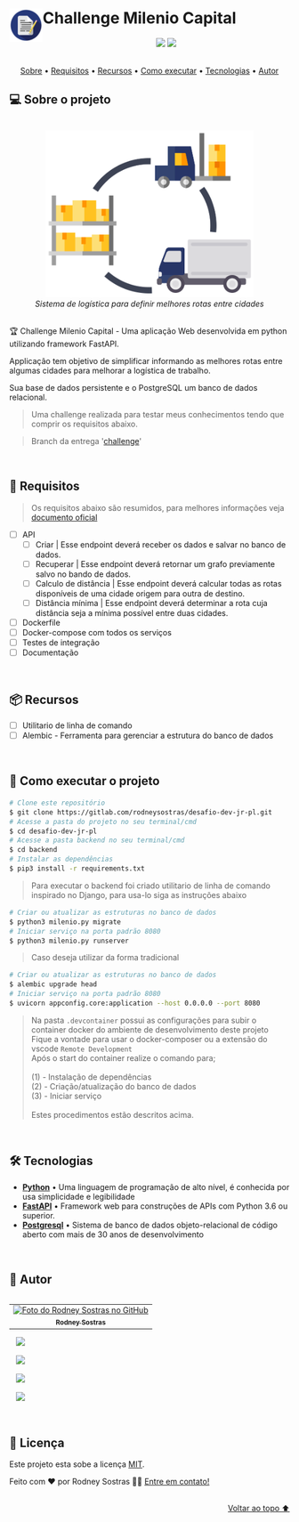 <h1>
    <img src=".gitlab/assets/img/icon-readme-title.png" alt="" height="60em" align="left"/>
    Challenge Milenio Capital
</h1>
<div align="center">
    <img src="https://img.shields.io/badge/python-3670A0?style=for-the-badge&logo=python&logoColor=ffdd54" />
    <img src="https://img.shields.io/badge/FastAPI-005571?style=for-the-badge&logo=fastapi&logoColor=white" />
</div>

<br />

<div align="center">
    <p>
        <a href="#-sobre-o-projeto">Sobre</a> •
        <a href="#-requisitos">Requisitos</a> •
        <a href="#-recursos">Recursos</a> •
        <a href="#-como-executar-o-projeto">Como executar</a> •
        <a href="#-tecnologias">Tecnologias</a> •
        <a href="#-autor">Autor</a>
    </p>
</div>

## 💻 Sobre o projeto

<br />

<div align="center"><img src=".gitlab/assets/img/icon-readme-body.png" alt="previewer" height="300em"/></div>

<div align="center">
    <em>
        Sistema de logística para definir melhores rotas entre cidades<br />
    </em>
</div>

<br />

🏆 Challenge Milenio Capital - Uma aplicação Web desenvolvida em python utilizando framework FastAPI.

Applicação tem objetivo de simplificar informando as melhores rotas entre algumas cidades para melhorar a logística de trabalho.

Sua base de dados persistente e o PostgreSQL um banco de dados relacional.

> Uma challenge realizada para testar meus conhecimentos tendo que comprir os requisitos abaixo.

> Branch da entrega '[challenge](https://gitlab.com/rodneysostras/desafio-dev-jr-pl/tree/challenge)'

<br />

## 🎯 Requisitos

> Os requisitos abaixo são resumidos, para melhores informações veja [documento oficial](docs/challenge.md)

- [ ] API
  - [ ] Criar | Esse endpoint deverá receber os dados e salvar no banco de dados.
  - [ ] Recuperar | Esse endpoint deverá retornar um grafo previamente salvo no bando de dados.
  - [ ] Calculo de distância | Esse endpoint deverá calcular todas as rotas disponíveis de uma cidade origem para outra de destino.
  - [ ] Distância mínima | Esse endpoint deverá determinar a rota cuja distância seja a mínima possível entre duas cidades.
- [ ] Dockerfile
- [ ] Docker-compose com todos os serviços
- [ ] Testes de integração
- [ ] Documentação

<br />

## 📦 Recursos

- [ ] Utilitario de linha de comando
- [ ] Alembic - Ferramenta para gerenciar a estrutura do banco de dados

<br />

## 🚀 Como executar o projeto

```bash
# Clone este repositório
$ git clone https://gitlab.com/rodneysostras/desafio-dev-jr-pl.git
# Acesse a pasta do projeto no seu terminal/cmd
$ cd desafio-dev-jr-pl
# Acesse a pasta backend no seu terminal/cmd
$ cd backend
# Instalar as dependências
$ pip3 install -r requirements.txt
```

> Para executar o backend foi criado utilitario de linha de comando inspirado no Django, para usa-lo siga as instruções abaixo

```bash
# Criar ou atualizar as estruturas no banco de dados
$ python3 milenio.py migrate
# Iniciar serviço na porta padrão 8080
$ python3 milenio.py runserver
```

> Caso deseja utilizar da forma tradicional

```bash
# Criar ou atualizar as estruturas no banco de dados
$ alembic upgrade head
# Iniciar serviço na porta padrão 8080
$ uvicorn appconfig.core:application --host 0.0.0.0 --port 8080
```

> Na pasta `.devcontainer` possui as configurações para subir o container docker do ambiente de desenvolvimento deste projeto \
> Fique a vontade para usar o docker-composer ou a extensão do vscode `Remote Development` \
> Após o start do container realize o comando para; \
> \
> (1) - Instalação de dependências \
> (2) - Criação/atualização do banco de dados \
> (3) - Iniciar serviço \
> \
> Estes procedimentos estão descritos acima.

<br />

## 🛠 Tecnologias

-   **[Python](https://www.python.org/)** • Uma linguagem de programação de alto nível, é conhecida por usa simplicidade e legibilidade
-   **[FastAPI](https://fastapi.tiangolo.com/)** • Framework web para construções de APIs com Python 3.6 ou superior.
-   **[Postgresql](https://www.postgresql.org/)** • Sistema de banco de dados objeto-relacional de código aberto com mais de 30 anos de desenvolvimento

<br />

## 🦸 Autor

<table align="left">
  <tr>
    <td align="center">
      <a href="#">
        <img src="https://github.com/rodneysostras.png" width="150px;" alt="Foto do Rodney Sostras no GitHub"/><br>
        <sub>
          <b>Rodney Sostras</b>
        </sub>
      </a>
    </td>
  </tr>
</table>
<p>
    &nbsp;&nbsp;
    <a href="https://github.com/rodneysostras">
        <img src="https://img.shields.io/badge/rodneysostras-000000?style=for-the-badge&logo=GitHub&logoColor=FFF" />
    </a>
</p>
<p>
    &nbsp;&nbsp;
    <a href="https://linkedin.com/in/rodney-sostras" alt="Linkedin do Rodney Sostras">
        <img src="https://img.shields.io/badge/-rodney--sostras-0077B5?style=for-the-badge&logo=Linkedin&logoColor=FFF"/>
    </a>
</p>
<p>&nbsp;&nbsp;
    <a href="mailto:contact@rodneysostras.me" alt="Email do Rodney Sostras">
        <img src="https://img.shields.io/badge/-contact@rodneysostras.me-D14836?style=for-the-badge&logo=Gmail&logoColor=FFF" />
    </a>
</p>
<p>&nbsp;&nbsp;
    <a href="https://rodneysostras.me/" alt="Web Site do Rodney Sostras">
        <img src="https://img.shields.io/badge/%F0%9F%8C%8E%20RODNEYSOSTRAS.ME%20-191919?style=for-the-badge" />
    </a>
</p>

<br />

<!-- ## 🎨 Creditos -->

## 📝 Licença

Este projeto esta sobe a licença [MIT](./LICENSE).

Feito com ❤️ por Rodney Sostras 👋🏽 [Entre em contato!](https://www.linkedin.com/in/rodney-sostras/)

<br />

<div align="right"><a href="#">Voltar ao topo ⬆</a></div>
